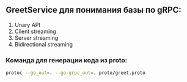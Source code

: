 ## GreetService для понимания базы по gRPC: 
1. Unary API
2. Client streaming
3. Server streaming
4. Bidirectional streaming


### Команда для генерации кода из proto:
```bash
protoc --go_out=. --go-grpc_out=. proto/greet.proto
```
